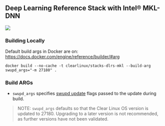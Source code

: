## Deep Learning Reference Stack with Intel® MKL-DNN

[![](https://images.microbadger.com/badges/image/clearlinux/stacks-dlrs-mkl.svg)](http://microbadger.com/images/clearlinux/stacks-dlrs-mkl "Get your own image badge on microbadger.com")

### Building Locally

Default build args in Docker are on: https://docs.docker.com/engine/reference/builder/#arg

```
docker build --no-cache -t clearlinux/stacks-dlrs-mkl --build-arg swupd_args="-m 27180" .
```

### Build ARGs

* `swupd_args` specifies [swupd update](https://clearlinux.org/documentation/clear-linux/guides/maintenance/swupd-guide#perform-a-manual-update) flags passed to the update during build.

>NOTE: `swupd_args` defaults so that the Clear Linux OS version is updated to 27180. Upgrading to a later version is not recommended, as further versions have not been validated.
